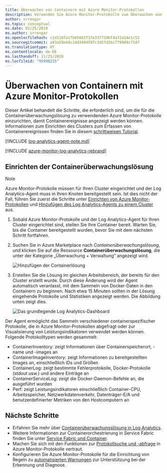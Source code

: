 ```yaml
---
title: Überwachen von Containern mit Azure Monitor-Protokollen
description: Verwenden Sie Azure Monitor-Protokolle zum Überwachen von Containern, die in Azure Service Fabric-Clustern ausgeführt werden.
author: srrengar
ms.topic: conceptual
ms.date: 02/25/2019
ms.author: srrengar
ms.openlocfilehash: c1d118fa1fb65663f37e33f739bf4a72a14e1c52
ms.sourcegitcommit: a43a59e44c14d349d597c3d2fd2bc779989c71d7
ms.translationtype: HT
ms.contentlocale: de-DE
ms.lasthandoff: 11/25/2020
ms.locfileid: "95998215"
---
```

# <a name="monitor-containers-with-azure-monitor-logs"></a>Überwachen von Containern mit Azure Monitor-Protokollen
 
Dieser Artikel behandelt die Schritte, die erforderlich sind, um die für die Containerüberwachungslösung zu verwendenden Azure Monitor-Protokolle einzurichten, damit Containerereignisse angezeigt werden können. Informationen zum Einrichten des Clusters zum Erfassen von Containerereignissen finden Sie in diesem [schrittweisen Tutorial](service-fabric-tutorial-monitoring-wincontainers.md). 

[!INCLUDE [log-analytics-agent-note.md](../../includes/log-analytics-agent-note.md)]

[!INCLUDE [azure-monitor-log-analytics-rebrand](../../includes/azure-monitor-log-analytics-rebrand.md)]

## <a name="set-up-the-container-monitoring-solution"></a>Einrichten der Containerüberwachungslösung

> [!NOTE]
> Azure Monitor-Protokolle müssen für Ihren Cluster eingerichtet und der Log Analytics-Agent muss in Ihren Knoten bereitgestellt sein. Ist dies nicht der Fall, führen Sie zuerst die Schritte unter [Einrichten von Azure Monitor-Protokollen](service-fabric-diagnostics-oms-setup.md) und [Hinzufügen des Log Analytics-Agents zu einem Cluster](service-fabric-diagnostics-oms-agent.md) aus.

1. Sobald Azure Monitor-Protokolle und der Log Analytics-Agent für Ihren Cluster eingerichtet sind, stellen Sie Ihre Container bereit. Warten Sie, bis die Container bereitgestellt wurden, bevor Sie mit dem nächsten Schritt fortfahren.

2. Suchen Sie in Azure Marketplace nach *Containerüberwachungslösung*, und klicken Sie auf die Ressource **Containerüberwachungslösung**, die unter der Kategorie „Überwachung + Verwaltung“ angezeigt wird.

    ![Hinzufügen der Containerlösung](./media/service-fabric-diagnostics-event-analysis-oms/containers-solution.png)

3. Erstellen Sie die Lösung im gleichen Arbeitsbereich, der bereits für den Cluster erstellt wurde. Durch diese Änderung wird der Agent automatisch veranlasst, mit dem Sammeln von Docker-Daten in den Containern zu beginnen. Nach etwa 15 Minuten sollten in der Lösung eingehende Protokolle und Statistiken angezeigt werden. Die Abbildung unten zeigt dies.

    ![Das grundlegende Log Analytics-Dashboard](./media/service-fabric-diagnostics-event-analysis-oms/oms-containers-dashboard.png)

Der Agent ermöglicht das Sammeln verschiedener containerspezifischer Protokolle, die in Azure Monitor-Protokollen abgefragt oder zur Visualisierung von Leistungsindikatoren verwendet werden können. Folgende Protokolltypen werden gesammelt:

* ContainerInventory: zeigt Informationen über Containerspeicherort, -name und -images an
* ContainerImageInventory: zeigt Informationen zu bereitgestellten Images an, einschließlich IDs und Größen
* ContainerLog: zeigt bestimmte Fehlerprotokolle, Docker-Protokolle (stdout usw.) und andere Einträge an
* ContainerServiceLog: zeigt die Docker-Daemon-Befehle an, die ausgeführt wurden
* Perf: zeigt Leistungsindikatoren einschließlich Container-CPU, Arbeitsspeicher, Netzwerkdatenverkehr, Datenträger-E/A und benutzerdefinierter Metriken von den Hostcomputern an



## <a name="next-steps"></a>Nächste Schritte
* Erfahren Sie mehr über [Containerüberwachungslösung in Log Analytics](../azure-monitor/insights/containers.md).
* Weitere Informationen zur Containerorchestrierung in Service Fabric finden Sie unter [Service Fabric und Container](service-fabric-containers-overview.md).
* Machen Sie sich mit den Funktionen zur [Protokollsuche und -abfrage](../azure-monitor/log-query/log-query-overview.md) in Azure Monitor-Protokolle vertraut.
* Konfigurieren Sie Azure Monitor-Protokolle für die Einrichtung von Regeln zu [automatisierten Warnungen](../azure-monitor/platform/alerts-overview.md) zur Unterstützung bei der Erkennung und Diagnose.
